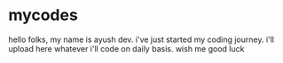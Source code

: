 # mycodes
hello folks,
my name is ayush dev. i've just started my coding journey.
i'll upload here whatever i'll code on daily basis.
wish me good luck
